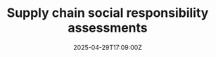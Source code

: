 ---
title: Supply chain social responsibility assessments
linkTitle: Supply chain social responsibility assessments
date: '2025-04-29T17:09:00Z'
weight: 1
description: No content
draft: false
ref: supply-chain-social-responsibility-assessments
---